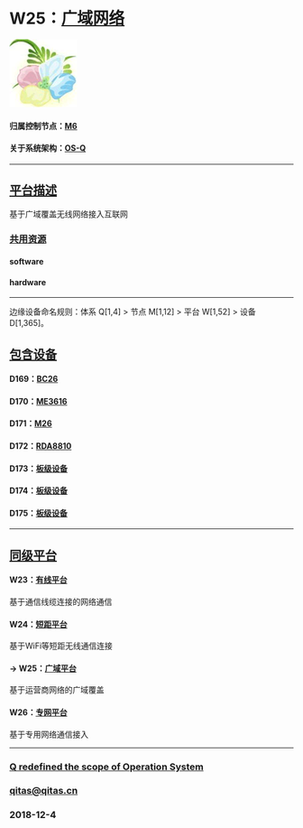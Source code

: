 ﻿# W25：[广域网络](https://github.com/OS-Q/W25)

[![sites](OS-Q/OS-Q.png)](http://www.OS-Q.com)

#### 归属控制节点：[M6](https://github.com/OS-Q/M6)

#### 关于系统架构：[OS-Q](https://github.com/OS-Q/OS-Q)

---

## [平台描述](https://github.com/OS-Q/W25/wiki) 

基于广域覆盖无线网络接入互联网

### [共用资源](https://github.com/OS-Q/W25/wiki/src) 

#### software


#### hardware


---

边缘设备命名规则：体系 Q[1,4] > 节点 M[1,12] > 平台 W[1,52] > 设备 D[1,365]。

## [包含设备](https://github.com/OS-Q/W25/wiki/index) 

#### D169：[BC26](https://github.com/OS-Q/D169)



#### D170：[ME3616](https://github.com/OS-Q/D170)



#### D171：[M26](https://github.com/OS-Q/D171)



#### D172：[RDA8810](https://github.com/OS-Q/D172)



#### D173：[板级设备](https://github.com/OS-Q/D173)



#### D174：[板级设备](https://github.com/OS-Q/D174)



#### D175：[板级设备](https://github.com/OS-Q/D175)



---

## [同级平台](https://github.com/OS-Q/W25/wiki/index)

#### W23：[有线平台](https://github.com/OS-Q/W23)

基于通信线缆连接的网络通信

#### W24：[短距平台](https://github.com/OS-Q/W24)

基于WiFi等短距无线通信连接

#### -> W25：[广域平台](https://github.com/OS-Q/W25)

基于运营商网络的广域覆盖

#### W26：[专网平台](https://github.com/OS-Q/W26)

基于专用网络通信接入


---

###  [Q redefined the scope of Operation System](http://www.OS-Q.com)
###  qitas@qitas.cn
###  2018-12-4

